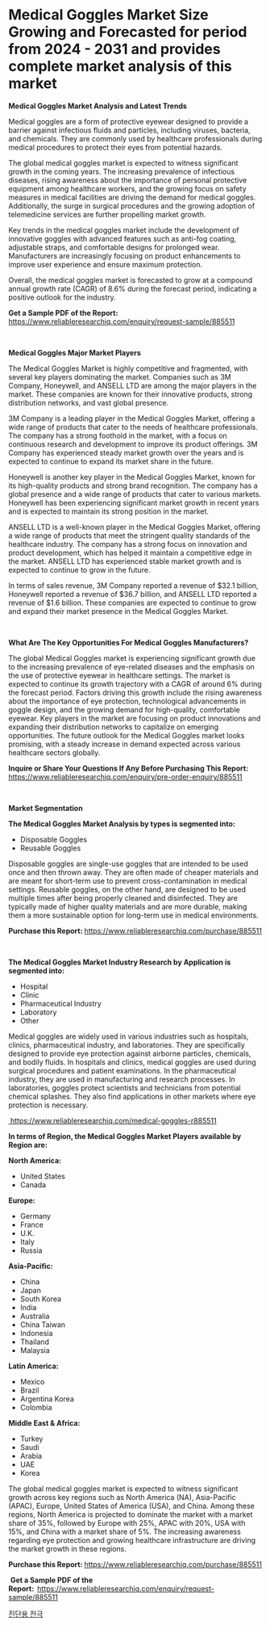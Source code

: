 <p><h1>Medical Goggles Market Size Growing and Forecasted for period from 2024 - 2031 and provides complete market analysis of this market</h1></p><p><strong>Medical Goggles Market Analysis and Latest Trends</strong></p>
<p><p>Medical goggles are a form of protective eyewear designed to provide a barrier against infectious fluids and particles, including viruses, bacteria, and chemicals. They are commonly used by healthcare professionals during medical procedures to protect their eyes from potential hazards.</p><p>The global medical goggles market is expected to witness significant growth in the coming years. The increasing prevalence of infectious diseases, rising awareness about the importance of personal protective equipment among healthcare workers, and the growing focus on safety measures in medical facilities are driving the demand for medical goggles. Additionally, the surge in surgical procedures and the growing adoption of telemedicine services are further propelling market growth.</p><p>Key trends in the medical goggles market include the development of innovative goggles with advanced features such as anti-fog coating, adjustable straps, and comfortable designs for prolonged wear. Manufacturers are increasingly focusing on product enhancements to improve user experience and ensure maximum protection.</p><p>Overall, the medical goggles market is forecasted to grow at a compound annual growth rate (CAGR) of 8.6% during the forecast period, indicating a positive outlook for the industry.</p></p>
<p><strong>Get a Sample PDF of the Report:&nbsp;</strong> <a href="https://www.reliableresearchiq.com/enquiry/request-sample/885511">https://www.reliableresearchiq.com/enquiry/request-sample/885511</a></p>
<p>&nbsp;</p>
<p><strong>Medical Goggles Major Market Players</strong></p>
<p><p>The Medical Goggles Market is highly competitive and fragmented, with several key players dominating the market. Companies such as 3M Company, Honeywell, and ANSELL LTD are among the major players in the market. These companies are known for their innovative products, strong distribution networks, and vast global presence.</p><p>3M Company is a leading player in the Medical Goggles Market, offering a wide range of products that cater to the needs of healthcare professionals. The company has a strong foothold in the market, with a focus on continuous research and development to improve its product offerings. 3M Company has experienced steady market growth over the years and is expected to continue to expand its market share in the future.</p><p>Honeywell is another key player in the Medical Goggles Market, known for its high-quality products and strong brand recognition. The company has a global presence and a wide range of products that cater to various markets. Honeywell has been experiencing significant market growth in recent years and is expected to maintain its strong position in the market.</p><p>ANSELL LTD is a well-known player in the Medical Goggles Market, offering a wide range of products that meet the stringent quality standards of the healthcare industry. The company has a strong focus on innovation and product development, which has helped it maintain a competitive edge in the market. ANSELL LTD has experienced stable market growth and is expected to continue to grow in the future.</p><p>In terms of sales revenue, 3M Company reported a revenue of $32.1 billion, Honeywell reported a revenue of $36.7 billion, and ANSELL LTD reported a revenue of $1.6 billion. These companies are expected to continue to grow and expand their market presence in the Medical Goggles Market.</p></p>
<p>&nbsp;</p>
<p><strong>What Are The Key Opportunities For Medical Goggles Manufacturers?</strong></p>
<p><p>The global Medical Goggles market is experiencing significant growth due to the increasing prevalence of eye-related diseases and the emphasis on the use of protective eyewear in healthcare settings. The market is expected to continue its growth trajectory with a CAGR of around 6% during the forecast period. Factors driving this growth include the rising awareness about the importance of eye protection, technological advancements in goggle design, and the growing demand for high-quality, comfortable eyewear. Key players in the market are focusing on product innovations and expanding their distribution networks to capitalize on emerging opportunities. The future outlook for the Medical Goggles market looks promising, with a steady increase in demand expected across various healthcare sectors globally.</p></p>
<p><strong>Inquire or Share Your Questions If Any Before Purchasing This Report:</strong> <a href="https://www.reliableresearchiq.com/enquiry/pre-order-enquiry/885511">https://www.reliableresearchiq.com/enquiry/pre-order-enquiry/885511</a></p>
<p>&nbsp;</p>
<p><strong>Market Segmentation</strong></p>
<p><strong>The Medical Goggles Market Analysis by types is segmented into:</strong></p>
<p><ul><li>Disposable Goggles</li><li>Reusable Goggles</li></ul></p>
<p><p>Disposable goggles are single-use goggles that are intended to be used once and then thrown away. They are often made of cheaper materials and are meant for short-term use to prevent cross-contamination in medical settings. Reusable goggles, on the other hand, are designed to be used multiple times after being properly cleaned and disinfected. They are typically made of higher quality materials and are more durable, making them a more sustainable option for long-term use in medical environments.</p></p>
<p><strong>Purchase this Report:&nbsp;</strong><a href="https://www.reliableresearchiq.com/purchase/885511">https://www.reliableresearchiq.com/purchase/885511</a></p>
<p>&nbsp;</p>
<p><strong>The Medical Goggles Market Industry Research by Application is segmented into:</strong></p>
<p><ul><li>Hospital</li><li>Clinic</li><li>Pharmaceutical Industry</li><li>Laboratory</li><li>Other</li></ul></p>
<p><p>Medical goggles are widely used in various industries such as hospitals, clinics, pharmaceutical industry, and laboratories. They are specifically designed to provide eye protection against airborne particles, chemicals, and bodily fluids. In hospitals and clinics, medical goggles are used during surgical procedures and patient examinations. In the pharmaceutical industry, they are used in manufacturing and research processes. In laboratories, goggles protect scientists and technicians from potential chemical splashes. They also find applications in other markets where eye protection is necessary.</p></p>
<p><a href="https://www.reliableresearchiq.com/medical-goggles-r885511">&nbsp;https://www.reliableresearchiq.com/medical-goggles-r885511</a></p>
<p><strong>In terms of Region, the Medical Goggles Market Players available by Region are:</strong></p>
<p>
    <p> <strong> North America: </strong>
        <ul>
            <li>United States</li>
            <li>Canada</li>
        </ul>
        </p> 
    <p> <strong> Europe: </strong>
        <ul>
            <li>Germany</li>
            <li>France</li>
            <li>U.K.</li>
            <li>Italy</li>
            <li>Russia</li>
        </ul>
        </p> 
    <p> <strong> Asia-Pacific: </strong>
        <ul>
            <li>China</li>
            <li>Japan</li>
            <li>South Korea</li>
            <li>India</li>
            <li>Australia</li>
            <li>China Taiwan</li>
            <li>Indonesia</li>
            <li>Thailand</li>
            <li>Malaysia</li>
        </ul>
        </p> 
    <p> <strong> Latin America: </strong>
        <ul>
            <li>Mexico</li>
            <li>Brazil</li>
            <li>Argentina Korea</li>
            <li>Colombia</li>
        </ul>
        </p> 
    <p> <strong> Middle East & Africa: </strong>
        <ul>
            <li>Turkey</li>
            <li>Saudi</li>
            <li>Arabia</li>
            <li>UAE</li>
            <li>Korea</li>
        </ul>
    </p>
    </p>
<p><p>The global medical goggles market is expected to witness significant growth across key regions such as North America (NA), Asia-Pacific (APAC), Europe, United States of America (USA), and China. Among these regions, North America is projected to dominate the market with a market share of 35%, followed by Europe with 25%, APAC with 20%, USA with 15%, and China with a market share of 5%. The increasing awareness regarding eye protection and growing healthcare infrastructure are driving the market growth in these regions.</p></p>
<p><strong>Purchase this Report: </strong><a href="https://www.reliableresearchiq.com/purchase/885511">https://www.reliableresearchiq.com/purchase/885511</a></p>
<p>&nbsp;<strong>Get a Sample PDF of the Report:&nbsp;&nbsp;</strong><a href="https://www.reliableresearchiq.com/enquiry/request-sample/885511">https://www.reliableresearchiq.com/enquiry/request-sample/885511</a></p>
<p><strong></strong></p>
<p><p><a href="https://github.com/vdhdwjyp90142/Market-Research-Report-List-3/blob/main/795834674612.md">진단용 전극</a></p></p>